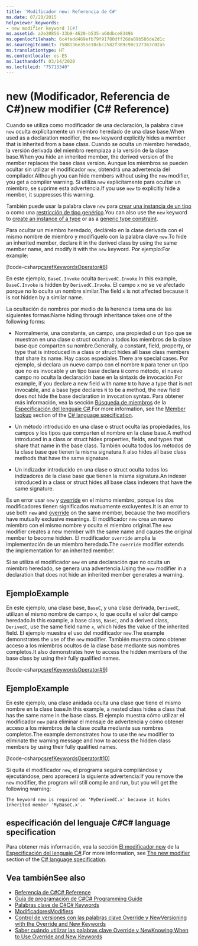 ```yaml
---
title: 'Modificador new: Referencia de C#'
ms.date: 07/20/2015
helpviewer_keywords:
- new modifier keyword [C#]
ms.assetid: a2e20856-33b9-4620-b535-a60dbce8349b
ms.openlocfilehash: 6c4fedd469efb79f91780dff26da89b586de2d1c
ms.sourcegitcommit: 7588136e355e10cbc2582f389c90c127363c02a5
ms.translationtype: HT
ms.contentlocale: es-ES
ms.lasthandoff: 03/14/2020
ms.locfileid: "75713340"
---
```

# <a name="new-modifier-c-reference"></a><span data-ttu-id="b7ecb-102">new (Modificador, Referencia de C#)</span><span class="sxs-lookup"><span data-stu-id="b7ecb-102">new modifier (C# Reference)</span></span>

<span data-ttu-id="b7ecb-103">Cuando se utiliza como modificador de una declaración, la palabra clave `new` oculta explícitamente un miembro heredado de una clase base.</span><span class="sxs-lookup"><span data-stu-id="b7ecb-103">When used as a declaration modifier, the `new` keyword explicitly hides a member that is inherited from a base class.</span></span> <span data-ttu-id="b7ecb-104">Cuando se oculta un miembro heredado, la versión derivada del miembro reemplaza a la versión de la clase base.</span><span class="sxs-lookup"><span data-stu-id="b7ecb-104">When you hide an inherited member, the derived version of the member replaces the base class version.</span></span> <span data-ttu-id="b7ecb-105">Aunque los miembros se pueden ocultar sin utilizar el modificador `new`, obtendrá una advertencia del compilador.</span><span class="sxs-lookup"><span data-stu-id="b7ecb-105">Although you can hide members without using the `new` modifier, you get a compiler warning.</span></span> <span data-ttu-id="b7ecb-106">Si utiliza `new` explícitamente para ocultar un miembro, se suprime esta advertencia.</span><span class="sxs-lookup"><span data-stu-id="b7ecb-106">If you use `new` to explicitly hide a member, it suppresses this warning.</span></span>

<span data-ttu-id="b7ecb-107">También puede usar la palabra clave `new` para [crear una instancia de un tipo](../operators/new-operator.md) o como una [restricción de tipo genérico](./new-constraint.md).</span><span class="sxs-lookup"><span data-stu-id="b7ecb-107">You can also use the `new` keyword to [create an instance of a type](../operators/new-operator.md) or as a [generic type constraint](./new-constraint.md).</span></span>

<span data-ttu-id="b7ecb-108">Para ocultar un miembro heredado, declárelo en la clase derivada con el mismo nombre de miembro y modifíquelo con la palabra clave `new`.</span><span class="sxs-lookup"><span data-stu-id="b7ecb-108">To hide an inherited member, declare it in the derived class by using the same member name, and modify it with the `new` keyword.</span></span> <span data-ttu-id="b7ecb-109">Por ejemplo:</span><span class="sxs-lookup"><span data-stu-id="b7ecb-109">For example:</span></span>

[!code-csharp[csrefKeywordsOperator#8](~/samples/snippets/csharp/VS_Snippets_VBCSharp/csrefKeywordsOperator/CS/csrefKeywordsOperators.cs#8)]

<span data-ttu-id="b7ecb-110">En este ejemplo, `BaseC.Invoke` oculta `DerivedC.Invoke`.</span><span class="sxs-lookup"><span data-stu-id="b7ecb-110">In this example, `BaseC.Invoke` is hidden by `DerivedC.Invoke`.</span></span> <span data-ttu-id="b7ecb-111">El campo `x` no se ve afectado porque no lo oculta un nombre similar.</span><span class="sxs-lookup"><span data-stu-id="b7ecb-111">The field `x` is not affected because it is not hidden by a similar name.</span></span>

<span data-ttu-id="b7ecb-112">La ocultación de nombres por medio de la herencia toma una de las siguientes formas:</span><span class="sxs-lookup"><span data-stu-id="b7ecb-112">Name hiding through inheritance takes one of the following forms:</span></span>

- <span data-ttu-id="b7ecb-113">Normalmente, una constante, un campo, una propiedad o un tipo que se muestran en una clase o struct ocultan a todos los miembros de la clase base que comparten su nombre.</span><span class="sxs-lookup"><span data-stu-id="b7ecb-113">Generally, a constant, field, property, or type that is introduced in a class or struct hides all base class members that share its name.</span></span> <span data-ttu-id="b7ecb-114">Hay casos especiales.</span><span class="sxs-lookup"><span data-stu-id="b7ecb-114">There are special cases.</span></span> <span data-ttu-id="b7ecb-115">Por ejemplo, si declara un nuevo campo con el nombre `N` para tener un tipo que no es invocable y un tipo base declara `N` como método, el nuevo campo no oculta la declaración base en la sintaxis de invocación.</span><span class="sxs-lookup"><span data-stu-id="b7ecb-115">For example, if you declare a new field with name `N` to have a type that is not invocable, and a base type declares `N` to be a method, the new field does not hide the base declaration in invocation syntax.</span></span> <span data-ttu-id="b7ecb-116">Para obtener más información, vea la sección [Búsqueda de miembros](~/_csharplang/spec/expressions.md#member-lookup) de la [Especificación del lenguaje C#](~/_csharplang/spec/introduction.md).</span><span class="sxs-lookup"><span data-stu-id="b7ecb-116">For more information, see the [Member lookup](~/_csharplang/spec/expressions.md#member-lookup) section of the [C# language specification](~/_csharplang/spec/introduction.md).</span></span>

- <span data-ttu-id="b7ecb-117">Un método introducido en una clase o struct oculta las propiedades, los campos y los tipos que comparten el nombre en la clase base.</span><span class="sxs-lookup"><span data-stu-id="b7ecb-117">A method introduced in a class or struct hides properties, fields, and types that share that name in the base class.</span></span> <span data-ttu-id="b7ecb-118">También oculta todos los métodos de la clase base que tienen la misma signatura.</span><span class="sxs-lookup"><span data-stu-id="b7ecb-118">It also hides all base class methods that have the same signature.</span></span>

- <span data-ttu-id="b7ecb-119">Un indizador introducido en una clase o struct oculta todos los indizadores de la clase base que tienen la misma signatura.</span><span class="sxs-lookup"><span data-stu-id="b7ecb-119">An indexer introduced in a class or struct hides all base class indexers that have the same signature.</span></span>

<span data-ttu-id="b7ecb-120">Es un error usar `new` y [override](override.md) en el mismo miembro, porque los dos modificadores tienen significados mutuamente excluyentes.</span><span class="sxs-lookup"><span data-stu-id="b7ecb-120">It is an error to use both `new` and [override](override.md) on the same member, because the two modifiers have mutually exclusive meanings.</span></span> <span data-ttu-id="b7ecb-121">El modificador `new` crea un nuevo miembro con el mismo nombre y oculta el miembro original.</span><span class="sxs-lookup"><span data-stu-id="b7ecb-121">The `new` modifier creates a new member with the same name and causes the original member to become hidden.</span></span> <span data-ttu-id="b7ecb-122">El modificador `override` amplía la implementación de un miembro heredado.</span><span class="sxs-lookup"><span data-stu-id="b7ecb-122">The `override` modifier extends the implementation for an inherited member.</span></span>

<span data-ttu-id="b7ecb-123">Si se utiliza el modificador `new` en una declaración que no oculta un miembro heredado, se genera una advertencia.</span><span class="sxs-lookup"><span data-stu-id="b7ecb-123">Using the `new` modifier in a declaration that does not hide an inherited member generates a warning.</span></span>

## <a name="example"></a><span data-ttu-id="b7ecb-124">Ejemplo</span><span class="sxs-lookup"><span data-stu-id="b7ecb-124">Example</span></span>

<span data-ttu-id="b7ecb-125">En este ejemplo, una clase base, `BaseC`, y una clase derivada, `DerivedC`, utilizan el mismo nombre de campo `x`, lo que oculta el valor del campo heredado.</span><span class="sxs-lookup"><span data-stu-id="b7ecb-125">In this example, a base class, `BaseC`, and a derived class, `DerivedC`, use the same field name `x`, which hides the value of the inherited field.</span></span> <span data-ttu-id="b7ecb-126">El ejemplo muestra el uso del modificador `new`.</span><span class="sxs-lookup"><span data-stu-id="b7ecb-126">The example demonstrates the use of the `new` modifier.</span></span> <span data-ttu-id="b7ecb-127">También muestra cómo obtener acceso a los miembros ocultos de la clase base mediante sus nombres completos.</span><span class="sxs-lookup"><span data-stu-id="b7ecb-127">It also demonstrates how to access the hidden members of the base class by using their fully qualified names.</span></span>

[!code-csharp[csrefKeywordsOperator#9](~/samples/snippets/csharp/VS_Snippets_VBCSharp/csrefKeywordsOperator/CS/csrefKeywordsOperators.cs#9)]

## <a name="example"></a><span data-ttu-id="b7ecb-128">Ejemplo</span><span class="sxs-lookup"><span data-stu-id="b7ecb-128">Example</span></span>

<span data-ttu-id="b7ecb-129">En este ejemplo, una clase anidada oculta una clase que tiene el mismo nombre en la clase base.</span><span class="sxs-lookup"><span data-stu-id="b7ecb-129">In this example, a nested class hides a class that has the same name in the base class.</span></span> <span data-ttu-id="b7ecb-130">El ejemplo muestra cómo utilizar el modificador `new` para eliminar el mensaje de advertencia y cómo obtener acceso a los miembros de la clase oculta mediante sus nombres completos.</span><span class="sxs-lookup"><span data-stu-id="b7ecb-130">The example demonstrates how to use the `new` modifier to eliminate the warning message and how to access the hidden class members by using their fully qualified names.</span></span>

[!code-csharp[csrefKeywordsOperator#10](~/samples/snippets/csharp/VS_Snippets_VBCSharp/csrefKeywordsOperator/CS/csrefKeywordsOperators.cs#10)]

<span data-ttu-id="b7ecb-131">Si quita el modificador `new`, el programa seguirá compilándose y ejecutándose, pero aparecerá la siguiente advertencia:</span><span class="sxs-lookup"><span data-stu-id="b7ecb-131">If you remove the `new` modifier, the program will still compile and run, but you will get the following warning:</span></span>

```text
The keyword new is required on 'MyDerivedC.x' because it hides inherited member 'MyBaseC.x'.
```

## <a name="c-language-specification"></a><span data-ttu-id="b7ecb-132">especificación del lenguaje C#</span><span class="sxs-lookup"><span data-stu-id="b7ecb-132">C# language specification</span></span>

<span data-ttu-id="b7ecb-133">Para obtener más información, vea la sección [El modificador new](~/_csharplang/spec/classes.md#the-new-modifier) de la [Especificación del lenguaje C#](~/_csharplang/spec/introduction.md).</span><span class="sxs-lookup"><span data-stu-id="b7ecb-133">For more information, see [The new modifier](~/_csharplang/spec/classes.md#the-new-modifier) section of the [C# language specification](~/_csharplang/spec/introduction.md).</span></span>

## <a name="see-also"></a><span data-ttu-id="b7ecb-134">Vea también</span><span class="sxs-lookup"><span data-stu-id="b7ecb-134">See also</span></span>

- [<span data-ttu-id="b7ecb-135">Referencia de C#</span><span class="sxs-lookup"><span data-stu-id="b7ecb-135">C# Reference</span></span>](../../language-reference/index.md)
- [<span data-ttu-id="b7ecb-136">Guía de programación de C#</span><span class="sxs-lookup"><span data-stu-id="b7ecb-136">C# Programming Guide</span></span>](../../programming-guide/index.md)
- [<span data-ttu-id="b7ecb-137">Palabras clave de C#</span><span class="sxs-lookup"><span data-stu-id="b7ecb-137">C# Keywords</span></span>](index.md)
- [<span data-ttu-id="b7ecb-138">Modificadores</span><span class="sxs-lookup"><span data-stu-id="b7ecb-138">Modifiers</span></span>](index.md)
- [<span data-ttu-id="b7ecb-139">Control de versiones con las palabras clave Override y New</span><span class="sxs-lookup"><span data-stu-id="b7ecb-139">Versioning with the Override and New Keywords</span></span>](../../programming-guide/classes-and-structs/versioning-with-the-override-and-new-keywords.md)
- [<span data-ttu-id="b7ecb-140">Saber cuándo utilizar las palabras clave Override y New</span><span class="sxs-lookup"><span data-stu-id="b7ecb-140">Knowing When to Use Override and New Keywords</span></span>](../../programming-guide/classes-and-structs/knowing-when-to-use-override-and-new-keywords.md)
